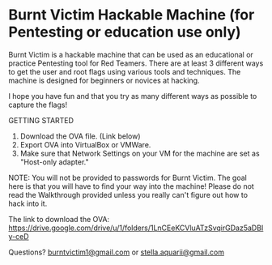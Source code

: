 # Burnt Victim Hackable Machine (for Pentesting or education use only)


Burnt Victim is a hackable machine that can be used as an educational or practice Pentesting tool for Red Teamers. There are at least 3 different ways to get the user and root flags using various tools and techniques. The machine is designed for beginners or novices at hacking. 

I hope you have fun and that you try as many different ways as possible to capture the flags! 

GETTING STARTED

1. Download the OVA file. (Link below)
2. Export OVA into VirtualBox or VMWare.
3. Make sure that Network Settings on your VM for the machine are set as "Host-only adapter."

NOTE: You will not be provided to passwords for Burnt Victim. The goal here is that you will have to find your way into the machine! Please do not read the Walkthrough provided unless you really can't figure out how to hack into it. 

The link to download the OVA: https://drive.google.com/drive/u/1/folders/1LnCEeKCVluATzSvqirGDaz5aDBIy-ceD

Questions? burntvictim1@gmail.com or stella.aquarii@gmail.com
